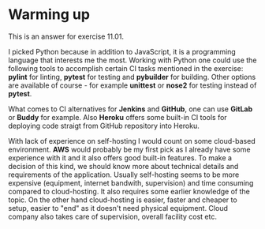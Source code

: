 # Warming up

This is an answer for exercise 11.01.

I picked Python because in addition to JavaScript, it is a programming language that interests me the most. Working with Python one could use the following tools to accomplish certain CI tasks mentioned in the exercise: **pylint** for linting, **pytest** for testing and **pybuilder** for building. Other options are available of course - for example **unittest** or **nose2** for testing instead of **pytest**.

What comes to CI alternatives for **Jenkins** and **GitHub**, one can use **GitLab** or **Buddy** for example. Also **Heroku** offers some built-in CI tools for deploying code straigt from GitHub repository into Heroku.

With lack of experience on self-hosting I would count on some cloud-based environment. **AWS** would probably be my first pick as I already have some experience with it and it also offers good built-in features. To make a decision of this kind, we should know more about technical details and requirements of the application. Usually self-hosting seems to be more expensive (equipment, internet bandwith, supervision) and time consuming compared to cloud-hosting. It also requires some earlier knowledge of the topic. On the other hand cloud-hosting is easier, faster and cheaper to setup, easier to "end" as it doesn't need physical equipment. Cloud company also takes care of supervision, overall facility cost etc.
